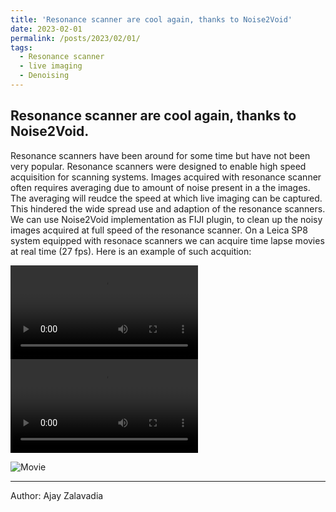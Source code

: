```yaml
---
title: 'Resonance scanner are cool again, thanks to Noise2Void'
date: 2023-02-01
permalink: /posts/2023/02/01/
tags:
  - Resonance scanner
  - live imaging
  - Denoising
---
```


Resonance scanner are cool again, thanks to Noise2Void.
------
  Resonance scanners have been around for some time but have not been very popular. Resonance scanners were designed to enable high speed acquisition for scanning systems. Images acquired with resonance scanner often requires averaging due to amount of noise present in a the images. The averaging will reudce the speed at which live imaging can be captured. This hindered the wide spread use and adaption of the resonance scanners. We can use Noise2Void implementation as FIJI plugin, to clean up the noisy images acquired at full speed of the resonance scanner. On a Leica SP8 system equipped with resonace scanners we can acquire time lapse movies at real time (27 fps).
  Here is an example of such acquition:
  

![Movie](https://user-images.githubusercontent.com/10900214/216131637-ffdb309c-7df5-4824-9eff-f3f5eb549f7f.mp4)
<video src="https://user-images.githubusercontent.com/10900214/216131637-ffdb309c-7df5-4824-9eff-f3f5eb549f7f.mp4" controls="controls" style="max-width: 730px;">
</video>

![Movie](https://user-images.githubusercontent.com/10900214/216133938-1bcc9036-999a-46e0-910c-c311b53bfea3.gif)

  
---
Author: Ajay Zalavadia


